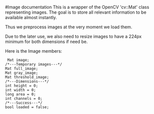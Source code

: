 #Image documentation
This is a wrapper of the OpenCV 'cv::Mat' class representing images.
The goal is to store all relevant information to be available almost instantly.

Thus we preprocess images at the very moment we load them.

Due to the later use, we also need to resize images to have a 224px minimum for both dimensions if need be.

Here is the Image members:

     Mat image; 
    /*---Temporary images---*/
    Mat full_image;
    Mat gray_image;
    Mat threshold_image;
    /*---Dimensions---*/
    int height = 0;
    int width = 0;
    long area = 0;
    int channels = 0;
    /*---Success---*/
    bool loaded = false;